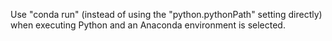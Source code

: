 Use "conda run" (instead of using the "python.pythonPath" setting directly) when executing
Python and an Anaconda environment is selected.
